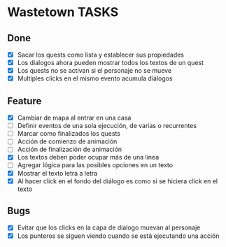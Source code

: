 # Wastetown TASKS

## Done

- [x] Sacar los quests como lista y establecer sus propiedades
- [x] Los dialogos ahora pueden mostrar todos los textos de un quest
- [x] Los quests no se activan si el personaje no se mueve
- [x] Multiples clicks en el mismo evento acumula diálogos

## Feature

- [x] Cambiar de mapa al entrar en una casa
- [ ] Definir eventos de una sola ejecución, de varias o recurrentes
- [ ] Marcar como finalizados los quests
- [ ] Acción de comienzo de animación
- [ ] Acción de finalización de animación
- [x] Los textos deben poder ocupar más de una linea
- [ ] Agregar lógica para las posibles opciones en un texto
- [x] Mostrar el texto letra a letra
- [x] Al hacer click en el fondo del diálogo es como si se hiciera click en el texto

## Bugs

- [x] Evitar que los clicks en la capa de dialogo muevan al personaje
- [x] Los punteros se siguen viendo cuando se está ejecutando una acción
